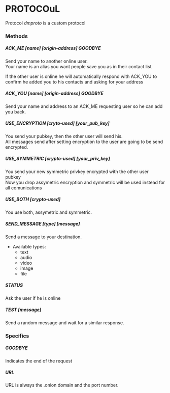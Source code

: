 # PROTOCOuL 

Protocol _dmproto_ is a custom protocol

### Methods
##### ACK_ME [name] [origin-address] GOODBYE
Send your name to another online user.  
Your name is an alias you want people save you as in their contact list  
  
If the other user is online he will automatically respond with ACK_YOU to confirm he added you to his contacts and asking for your address

##### ACK_YOU [name] [origin-address] GOODBYE
Send your name and address to an ACK_ME requesting user so he can add you back.

##### USE_ENCRYPTION [cryto-used] [your_pub_key]
You send your pubkey, then the other user will send his.  
All messages send after setting encryption to the user are going to be send encrypted. 

##### USE_SYMMETRIC [crypto-used] [your_priv_key]
You send your new symmetric privkey encrypted with the other user pubkey  
Now you drop assymetric encryption and symmetric will be used instead for all comunications

##### USE_BOTH [crypto-used]
You use both, assymetric and symmetric. 

##### SEND_MESSAGE [type] [message]
Send a message to your destination.  
- Available types:  
  - text
  - audio
  - video
  - image
  - file

##### STATUS
Ask the user if he is online

##### TEST [message]
Send a random message and wait for a similar response.  

### Specifics
##### GOODBYE
Indicates the end of the request

##### URL
URL is always the .onion domain and the port number. 
